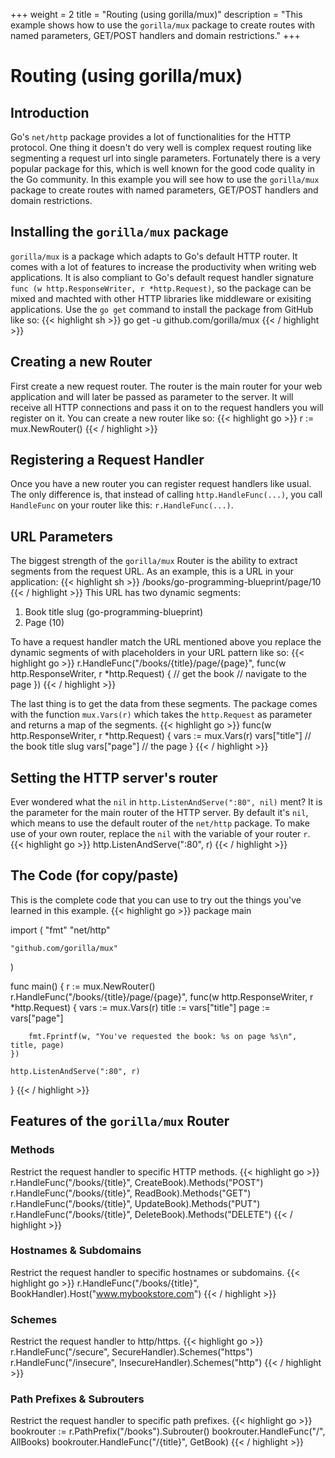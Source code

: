 +++
weight = 2
title = "Routing (using gorilla/mux)"
description = "This example shows how to use the `gorilla/mux` package to create routes with named parameters, GET/POST handlers and domain restrictions."
+++

# Routing (using gorilla/mux)

## Introduction
Go's `net/http` package provides a lot of functionalities for the HTTP protocol.
One thing it doesn't do very well is complex request routing like segmenting a request url into single parameters.
Fortunately there is a very popular package for this, which is well known for the good code quality in the Go community.
In this example you will see how to use the `gorilla/mux` package to create routes with named parameters, GET/POST handlers and domain restrictions.

## Installing the `gorilla/mux` package
`gorilla/mux` is a package which adapts to Go's default HTTP router. It comes with a lot of features to increase the productivity when writing web applications.
It is also compliant to Go's default request handler signature `func (w http.ResponseWriter, r *http.Request)`, so the package can be mixed and machted with other
HTTP libraries like middleware or exisiting applications. Use the `go get` command to install the package from GitHub like so:
{{< highlight sh >}}
go get -u github.com/gorilla/mux
{{< / highlight >}}

## Creating a new Router
First create a new request router. The router is the main router for your web application and will later be passed as parameter to the server.
It will receive all HTTP connections and pass it on to the request handlers you will register on it.
You can create a new router like so:
{{< highlight go >}}
r := mux.NewRouter()
{{< / highlight >}}

## Registering a Request Handler
Once you have a new router you can register request handlers like usual.
The only difference is, that instead of calling `http.HandleFunc(...)`, you call `HandleFunc` on your router like this: `r.HandleFunc(...)`.

## URL Parameters
The biggest strength of the `gorilla/mux` Router is the ability to extract segments from the request URL.
As an example, this is a URL in your application:
{{< highlight sh >}}
/books/go-programming-blueprint/page/10
{{< / highlight >}}
This URL has two dynamic segments:

1. Book title slug (go-programming-blueprint)
2. Page (10)

To have a request handler match the URL mentioned above you replace the dynamic segments of with placeholders in your URL pattern like so:
{{< highlight go >}}
r.HandleFunc("/books/{title}/page/{page}", func(w http.ResponseWriter, r *http.Request) {
	// get the book
	// navigate to the page
})
{{< / highlight >}}

The last thing is to get the data from these segments.
The package comes with the function `mux.Vars(r)` which takes the `http.Request` as parameter and returns a map of the segments.
{{< highlight go >}}
func(w http.ResponseWriter, r *http.Request) {
	vars := mux.Vars(r)
	vars["title"] // the book title slug
	vars["page"] // the page
}
{{< / highlight >}}

## Setting the HTTP server's router
Ever wondered what the `nil` in `http.ListenAndServe(":80", nil)` ment? It is the parameter for the main router of the HTTP server.
By default it's `nil`, which means to use the default router of the `net/http` package. To make use of your own router, replace the `nil`
with the variable of your router `r`.
{{< highlight go >}}
http.ListenAndServe(":80", r)
{{< / highlight >}}

## The Code (for copy/paste)
This is the complete code that you can use to try out the things you've learned in this example.
{{< highlight go >}}
package main

import (
	"fmt"
	"net/http"

	"github.com/gorilla/mux"
)

func main() {
	r := mux.NewRouter()
	r.HandleFunc("/books/{title}/page/{page}", func(w http.ResponseWriter, r *http.Request) {
		vars := mux.Vars(r)
		title := vars["title"]
		page := vars["page"]

		fmt.Fprintf(w, "You've requested the book: %s on page %s\n", title, page)
	})

	http.ListenAndServe(":80", r)
}
{{< / highlight >}}

## Features of the `gorilla/mux` Router

### Methods
Restrict the request handler to specific HTTP methods.
{{< highlight go >}}
r.HandleFunc("/books/{title}", CreateBook).Methods("POST")
r.HandleFunc("/books/{title}", ReadBook).Methods("GET")
r.HandleFunc("/books/{title}", UpdateBook).Methods("PUT")
r.HandleFunc("/books/{title}", DeleteBook).Methods("DELETE")
{{< / highlight >}}

### Hostnames & Subdomains
Restrict the request handler to specific hostnames or subdomains.
{{< highlight go >}}
r.HandleFunc("/books/{title}", BookHandler).Host("www.mybookstore.com")
{{< / highlight >}}

### Schemes
Restrict the request handler to http/https.
{{< highlight go >}}
r.HandleFunc("/secure", SecureHandler).Schemes("https")
r.HandleFunc("/insecure", InsecureHandler).Schemes("http")
{{< / highlight >}}

### Path Prefixes & Subrouters
Restrict the request handler to specific path prefixes.
{{< highlight go >}}
bookrouter := r.PathPrefix("/books").Subrouter()
bookrouter.HandleFunc("/", AllBooks)
bookrouter.HandleFunc("/{title}", GetBook)
{{< / highlight >}}

